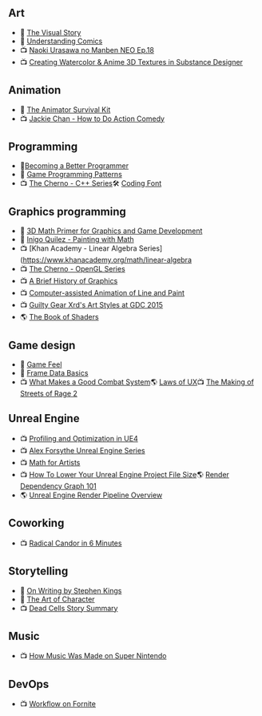 ## Art

- 📖 [The Visual Story](https://www.amazon.com/Visual-Story-Second-Creating-Structure/dp/0240807790/ref=pd_bbs_sr_2?ie=UTF8&s=books&qid=1195672509&sr=8-2)  
- 📖 [Understanding Comics](http://scottmccloud.com/2-print/1-uc/index.html)  
- 📺 [Naoki Urasawa no Manben NEO Ep.18](https://youtu.be/mFblsPgQ1_Y)  
- 📺 [Creating Watercolor & Anime 3D Textures in Substance Designer](https://youtu.be/KPFep7SFIps)

## Animation

- 📖 [The Animator Survival Kit](http://www.theanimatorssurvivalkit.com/)  
- 📺 [Jackie Chan - How to Do Action Comedy](https://youtu.be/Z1PCtIaM_GQ)

## Programming

- 📖[Becoming a Better Programmer](https://www.oreilly.com/library/view/becoming-a-better/9781491905562)  
- 📖 [Game Programming Patterns](https://gameprogrammingpatterns.com/)  
- 📺 [The Cherno - C++ Series](https://www.youtube.com/playlist?list=PLlrATfBNZ98dudnM48yfGUldqGD0S4FFb)🛠️ [Coding Font](https://www.codingfont.com/)

## Graphics programming

- 📖 [3D Math Primer for Graphics and Game Development](https://gamemath.com)  
- 📖 [Inigo Quilez - Painting with Math](https://www.youtube.com/c/InigoQuilez/videos)  
- 📺 [Khan Academy - Linear Algebra Series](<https://www.khanacademy.org/math/linear-algebra>  
- 📺 [The Cherno - OpenGL Series](https://www.youtube.com/playlist?list=PLlrATfBNZ98foTJPJ_Ev03o2oq3-GGOS2)  
- 📺 [A Brief History of Graphics](https://youtu.be/QyjyWUrHsFc)  
- 📺 [Computer-assisted Animation of Line and Paint](https://youtu.be/84rl-T2yIls)  
- 📺 [Guilty Gear Xrd's Art Styles at GDC 2015](https://youtu.be/84rl-T2yIls)  
- 🌎 [The Book of Shaders](https://thebookofshaders.com/)

## Game design

- 📖 [Game Feel](http://www.game-feel.com/)  
- 📖 [Frame Data Basics](https://youtu.be/sbyUM5aWKpk)  
- 📺 [What Makes a Good Combat System](https://youtu.be/8X4fx-YncqA)🌎 [Laws of UX](https://lawsofux.com/)📺 [The Making of Streets of Rage 2](https://youtu.be/5Z7liHTgnw4)

## Unreal Engine

- 📺 [Profiling and Optimization in UE4](https://youtu.be/EbXakIuZPFo)  
- 📺 [Alex Forsythe Unreal Engine Series](https://www.youtube.com/playlist?list=PLgIBMlWm501pi21I23ad4cwpJBGNuKi_h)  
- 📺 [Math for Artists](https://youtu.be/KrghZBIIsXc)  
- 📺 [How To Lower Your Unreal Engine Project File Size](https://youtu.be/gmYvSPj8rmI)🌎 [Render Dependency Graph 101](https://epicgames.ent.box.com/s/ul1h44ozs0t2850ug0hrohlzm53kxwrz)  
- 🌎 [Unreal Engine Render Pipeline Overview](https://www.figma.com/file/PKSa2aAmFu4pMF9PSoCtkm)

## Coworking

- 📺 [Radical Candor in 6 Minutes](https://youtu.be/YLBDkz0TwLM)

## Storytelling

- 📖 [On Writing by Stephen Kings](https://stephenking.com/works/nonfiction/on-writing-a-memoir-of-the-craft.html)  
- 📖 [The Art of Character](https://www.penguinrandomhouse.com/books/310782/the-art-of-character-by-david-corbett/)  
- 📺 [Dead Cells Story Summary](https://youtu.be/Qk39ilWBNhE)

## Music

- 📺 [How Music Was Made on Super Nintendo](https://youtu.be/jvIzIAgRWV0)

## DevOps

- 📺 [Workflow on Fornite](https://youtu.be/p4RcDpGQ_tI)
